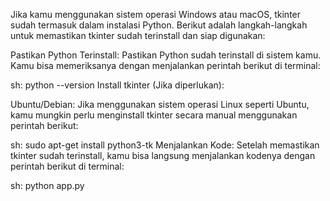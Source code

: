 Jika kamu menggunakan sistem operasi Windows atau macOS, tkinter sudah termasuk dalam instalasi Python. Berikut adalah langkah-langkah untuk memastikan tkinter sudah terinstall dan siap digunakan:

Pastikan Python Terinstall: Pastikan Python sudah terinstall di sistem kamu. Kamu bisa memeriksanya dengan menjalankan perintah berikut di terminal:

sh:
python --version
Install tkinter (Jika diperlukan):

Ubuntu/Debian: Jika menggunakan sistem operasi Linux seperti Ubuntu, kamu mungkin perlu menginstall tkinter secara manual menggunakan perintah berikut:

sh:
sudo apt-get install python3-tk
Menjalankan Kode: Setelah memastikan tkinter sudah terinstall, kamu bisa langsung menjalankan kodenya dengan perintah berikut di terminal:

sh:
python app.py
